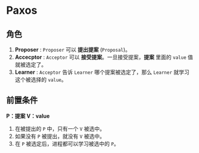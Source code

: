 # Paxos

## 角色

1. **Proposer** : `Proposer` 可以 **提出提案** (`Proposal`)。
2. **Accecptor** : `Acceptor` 可以 **接受提案**。一旦接受提案，**提案** 里面的 `value` 值就被选定了。
3. **Learner** : `Acceptor` 告诉 `Learner` 哪个提案被选定了，那么 `Learner` 就学习这个被选择的 `value`。

## 前置条件

**P：提案  V：value**

1. 在被提出的 `P` 中，只有一个 `V` 被选中。
2. 如果没有 `P` 被提出，就没有 `V` 被选中。
3. 在 `P` 被选定后，进程都可以学习被选中的 `P`。

